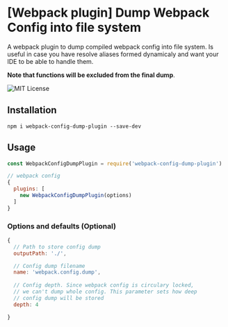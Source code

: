 # [Webpack plugin] Dump Webpack Config into file system
A webpack plugin to dump compiled webpack config into file system. Is useful in case
you have resolve aliases formed dynamicaly and want your IDE to be able to handle them.

**Note that functions will be excluded from the final dump**.


![MIT License](https://camo.githubusercontent.com/d59450139b6d354f15a2252a47b457bb2cc43828/68747470733a2f2f696d672e736869656c64732e696f2f6e706d2f6c2f7365727665726c6573732e737667)

## Installation
```
npm i webpack-config-dump-plugin --save-dev
```

## Usage
```js
const WebpackConfigDumpPlugin = require('webpack-config-dump-plugin')

// webpack config
{
  plugins: [
    new WebpackConfigDumpPlugin(options)
  ]
}
```

### Options and defaults (Optional)
```js
{
  // Path to store config dump
  outputPath: './',

  // Config dump filename
  name: 'webpack.config.dump',
  
  // Config depth. Since webpack config is circulary locked, 
  // we can't dump whole config. This parameter sets how deep
  // config dump will be stored
  depth: 4           

}
```
